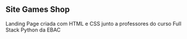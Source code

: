 ## Site Games Shop
Landing Page criada com HTML e CSS junto a professores do curso Full Stack Python da EBAC